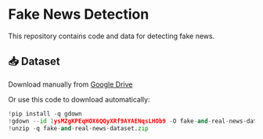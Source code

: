 # Fake News Detection

This repository contains code and data for detecting fake news.

## 📥 Dataset

Download manually from [Google Drive](https://drive.google.com/file/d/1ysMZgKPEqHOX6QQyXRf9AYAENqsLHOb9/view?usp=sharing)

Or use this code to download automatically:

```python
!pip install -q gdown
!gdown --id 1ysMZgKPEqHOX6QQyXRf9AYAENqsLHOb9 -O fake-and-real-news-dataset.zip
!unzip -q fake-and-real-news-dataset.zip
```